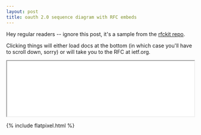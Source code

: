 ```yaml
---
layout: post
title: oauth 2.0 sequence diagram with RFC embeds
---
```


Hey regular readers -- ignore this post, it's a sample from the [rfckit repo](https://github.com/abe-winter/rfckit).

Clicking things will either load docs at the bottom (in which case you'll have to scroll down, sorry) or will take you to the RFC at ietf.org.

<iframe style="width: 100%" src="/assets/oauth.htm"></iframe>
<script>
const frame = document.querySelector('iframe');
frame.onload = function() {
	const { scrollHeight } = frame.contentWindow.document.body;
	frame.style.height = `calc(${scrollHeight}px + 10em)`;
}
</script>

{% include flatpixel.html %}

